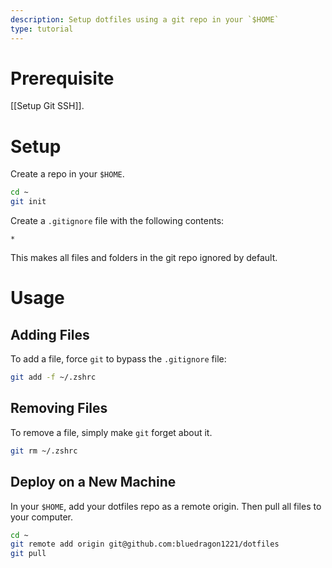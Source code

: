 ```yaml
---
description: Setup dotfiles using a git repo in your `$HOME`
type: tutorial
---
```

# Prerequisite
[[Setup Git SSH]].

# Setup
Create a repo in your `$HOME`.
```sh
cd ~
git init
```

Create a `.gitignore` file with the following contents:
```gitignore
*
```
This makes all files and folders in the git repo ignored by default.

# Usage
## Adding Files
To add a file, force `git` to bypass the `.gitignore` file:
```sh
git add -f ~/.zshrc
```

## Removing Files
To remove a file, simply make `git` forget about it.
```sh
git rm ~/.zshrc
```

## Deploy on a New Machine
In your `$HOME`, add your dotfiles repo as a remote origin. Then pull all files to your computer.
```sh
cd ~
git remote add origin git@github.com:bluedragon1221/dotfiles
git pull
```

